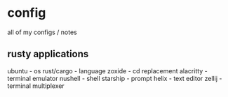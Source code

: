 # config
all of my configs / notes

## rusty applications
ubuntu - os
rust/cargo - language
zoxide - cd replacement
alacritty - terminal emulator
nushell - shell
starship - prompt
helix - text editor
zellij - terminal multiplexer

